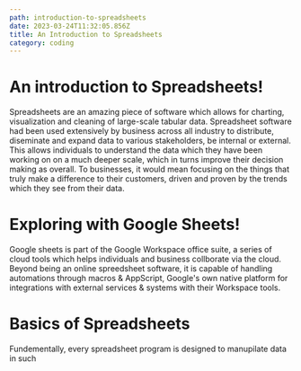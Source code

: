 ```yaml
---
path: introduction-to-spreadsheets
date: 2023-03-24T11:32:05.856Z
title: An Introduction to Spreadsheets
category: coding
---
```


# An introduction to Spreadsheets!

Spreadsheets are an amazing piece of software which allows for charting,
visualization and cleaning of large-scale tabular data. Spreadsheet software
had been used extensively by business across all industry to distribute,
diseminate and expand data to various stakeholders, be internal or external.
This allows individuals to understand the data which they have been working on
on a much deeper scale, which in turns improve their decision making as
overall. To businesses, it would mean focusing on the things that truly make a
difference to their customers, driven and proven by the trends which they
see from their data.

# Exploring with Google Sheets!
Google sheets is part of the Google Workspace office suite, a series of cloud
tools which helps individuals and business collborate via the cloud.
Beyond being an online spreedsheet software, it is capable of handling automations
through macros & AppScript, Google's own native platform for integrations with external
services & systems with their Workspace tools.

# Basics of Spreadsheets
Fundementally, every spreadsheet program is designed to manupilate data in such
